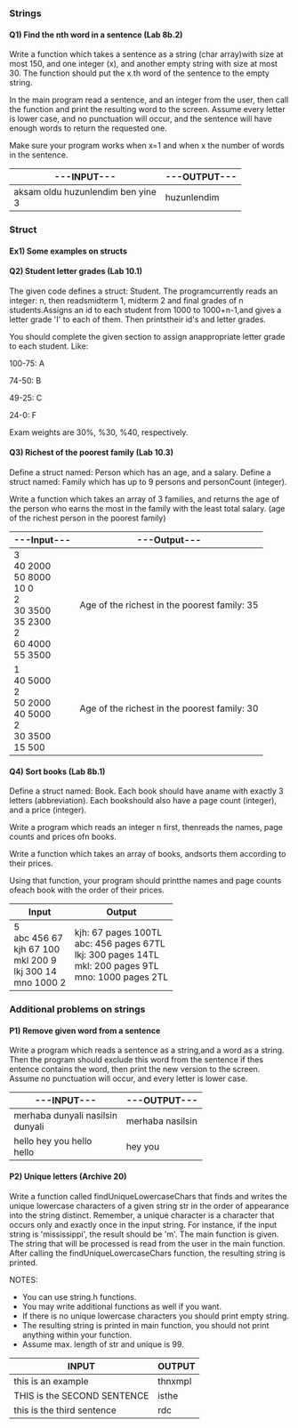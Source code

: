 ### Strings

#### Q1) Find the nth word in a sentence (Lab 8b.2)

Write a function which takes a sentence as a string (char array)with size at most 150, and one integer (x), and another empty
string with size at most 30. The function should put the x.th word of the sentence to the empty string. 

In the main program read a sentence, and an integer from the user, then call the function and print the resulting word to the screen. 
Assume every letter is lower case, and no punctuation will occur, and the sentence will have enough words to return the requested one. 

Make sure your program works when x=1 and when x the number of words in the sentence.

|---INPUT---|---OUTPUT---|
|-------------|-----------------|
|aksam oldu huzunlendim ben yine <br> 3|huzunlendim|

### Struct

#### Ex1) Some examples on structs

#### Q2) Student letter grades (Lab 10.1)

The given code defines a struct: Student. The programcurrently reads an integer: n, then readsmidterm 1, midterm 2 and final grades of n students.Assigns an id to each student from 1000 to 1000+n-1,and gives a letter grade 'I' to each of them. Then printstheir id's and letter grades. 

You should complete the given section to assign anappropriate letter grade to each student. Like: 

100-75: A 

74-50: B 

49-25: C 

24-0: F 

Exam weights are 30%, %30, %40, respectively. 

#### Q3) Richest of the poorest family (Lab 10.3)

Define a struct named: Person which has an age, and a salary.
Define a struct named: Family which has up to 9 persons and personCount (integer). 

Write a function which takes an array of 3 families, and returns the age of the person who earns the most in the family with 
the least total salary. (age of the richest person in the poorest family) 

|---Input---|---Output---|
|-----------|-------------|
|3 <br> 40 2000 <br> 50 8000 <br> 10 0 <br> 2 <br> 30 3500 <br> 35 2300 <br> 2 <br> 60 4000 <br> 55 3500 |Age of the richest in the poorest family: 35|
|1<br>40 5000<br>2<br>50 2000<br>40 5000<br>2<br>30 3500<br>15 500|Age of the richest in the poorest family: 30|


#### Q4) Sort books (Lab 8b.1)

Define a struct named: Book. Each book should have aname with exactly 3 letters (abbreviation). Each bookshould also have a page count (integer), and a price (integer). 

Write a program which reads an integer n first, thenreads the names, page counts and prices ofn books. 

Write a function which takes an array of books, andsorts them according to their prices. 

Using that function, your program should printthe names and page counts ofeach book with the order of their prices.

|Input|Output|
|-----|-----|
|5 <br> abc 456 67<br>kjh 67 100<br>mkl 200 9<br>lkj 300 14<br>mno 1000 2|kjh: 67 pages 100TL <br>abc: 456 pages 67TL<br>lkj: 300 pages 14TL<br>mkl: 200 pages 9TL<br>mno: 1000 pages 2TL|

### Additional problems on strings

#### P1) Remove given word from a sentence 

Write a program which reads a sentence as a string,and a word as a string. 
Then the program should exclude this word from the sentence if thes entence contains the word, then print the new version 
to the screen. Assume no punctuation will occur, and every letter is lower case. 



|---INPUT---| ---OUTPUT---| 
|------------|-----------|
|merhaba dunyali nasilsin <br>dunyali |merhaba nasilsin|
|hello hey you hello <br> hello | hey you |

#### P2) Unique letters (Archive 20) 

Write a function called findUniqueLowercaseChars that finds and writes the unique lowercase characters of a given string str in the order of appearance into the string distinct. Remember, a unique character is a character that occurs only and exactly once in the input string. 
For instance, if the input string is 'mississippi', the result should be 'm'. The main function is given. The string that will be processed is read from the user in the main function. After calling the findUniqueLowercaseChars function, the resulting string is printed.

NOTES: 
- You can use string.h functions. 
- You may write additional functions as well if you want. 
- If there is no unique lowercase characters you should print empty string. 
- The resulting string is printed in main function, you should not print anything within your function. 
- Assume max. length of str and unique is 99.

|INPUT|	OUTPUT|
|----|-------|
|this is an example|	thnxmpl|
|THIS is the SECOND SENTENCE|	isthe|
|this is the third sentence	|rdc|


